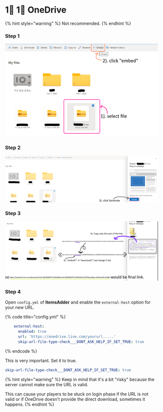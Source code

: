 # 1⃣ 1⃣ OneDrive

{% hint style="warning" %}
Not recommended.
{% endhint %}

### Step 1

![](<../../.gitbook/assets/image (52) (1).png>)

### Step 2

![](<../../.gitbook/assets/image (43).png>)

### Step 3

![](<../../.gitbook/assets/image (53) (1).png>)

### Step 4

Open `config.yml` of **ItemsAdder** and enable the `external-host` option for your new URL.

{% code title="config.yml" %}
```yaml
    external-host:
      enabled: true
      url: 'https://onedrive.live.com/yoururl.....'
      skip-url-file-type-check___DONT_ASK_HELP_IF_SET_TRUE: true
```
{% endcode %}

This is very important. Set it to true.

```yaml
skip-url-file-type-check___DONT_ASK_HELP_IF_SET_TRUE: true
```

{% hint style="warning" %}
Keep in mind that it's a bit "risky" because the server cannot make sure the URL is valid.

This can cause your players to be stuck on login phase if the URL is not valid or if OneDrive doesn't provide the direct download, sometimes it happens.
{% endhint %}
